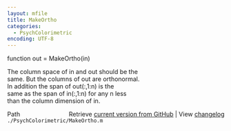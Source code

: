 ```yaml
---
layout: mfile
title: MakeOrtho
categories:
  - PsychColorimetric
encoding: UTF-8
---
```


function out = MakeOrtho(in)  

The column space of in and out should be the  
same.  But the columns of out are orthonormal.  
In addition the span of out(:,1:n) is the  
same as the span of in(:,1:n) for any n less  
than the column dimension of in.  


<div class="code_header" style="text-align:right;">
  <span style="float:left;">Path&nbsp;&nbsp;</span> <span class="counter">Retrieve <a href=
  "https://raw.github.com/Psychtoolbox-3/Psychtoolbox-3/beta/./PsychColorimetric/MakeOrtho.m">current version from GitHub</a> | View <a href=
  "https://github.com/Psychtoolbox-3/Psychtoolbox-3/commits/beta/./PsychColorimetric/MakeOrtho.m">changelog</a></span>
</div>
<div class="code">
  <code>./PsychColorimetric/MakeOrtho.m</code>
</div>
